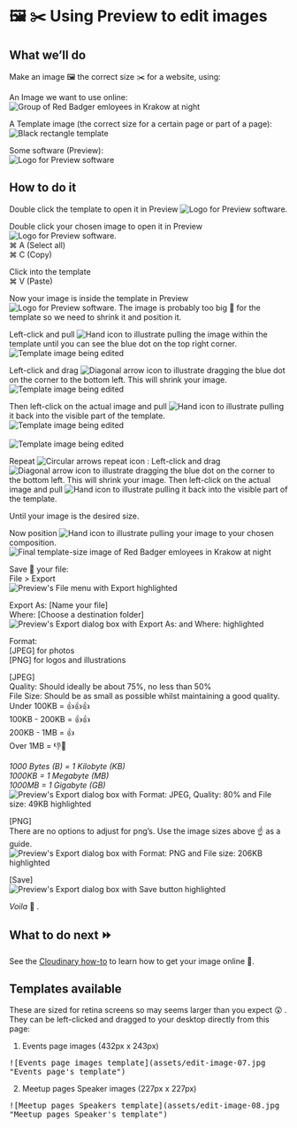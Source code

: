 # 🖼️ ✂️️ Using Preview to edit images

## What we’ll do
Make an image 🖼️ the correct size ✂️️ for a website, using:

An Image we want to use online:<br>
![Group of Red Badger emloyees in Krakow at night](assets/edit-image-03.png "Group of Red Badger emloyees in Krakow at night")

A Template image (the correct size for a certain page or part of a page):<br>
![Black rectangle template](assets/edit-image-14.png "Black rectangle template")

Some software (Preview):<br>
![Logo for Preview software](assets/edit-image-05.jpg "Logo for Preview software")

## How to do it
Double click the template to open it in Preview ![Logo for Preview software](assets/edit-image-05a.png "Logo for Preview software").

Double click your chosen image to open it in Preview ![Logo for Preview software](assets/edit-image-05a.png "Logo for Preview software").<br>
⌘ A (Select all)<br>
⌘ C (Copy)

Click into the template<br>
⌘ V (Paste)

Now your image is inside the template in Preview ![Logo for Preview software](assets/edit-image-05a.png "Logo for Preview software"). The image is probably too big 🎪 for the template so we need to shrink it and position it.

Left-click and pull ![Hand icon to illustrate pulling](assets/edit-image-00a.png "Hand icon to illustrate pulling") the image within the template until you can see the blue dot on the top right corner.<br>
![Template image being edited](assets/edit-image-12.jpg "Template image being edited")

Left-click and drag ![Diagonal arrow icon to illustrate dragging](assets/edit-image-11a.png "Diagonal arrow icon to illustrate dragging") the blue dot on the corner to the bottom left. This will shrink your image.<br>
![Template image being edited](assets/edit-image-01.jpg "Template image being edited")

Then left-click on the actual image and pull ![Hand icon to illustrate pulling](assets/edit-image-00a.png "Hand icon to illustrate pulling") it back into the visible part of the template.<br>
![Template image being edited](assets/edit-image-15.jpg "Template image being edited")<br><br>
![Template image being edited](assets/edit-image-16.jpg "Template image being edited")

Repeat ![Circular arrows repeat icon](assets/edit-image-17a.png "Circular arrows repeat icon") : Left-click and drag ![Diagonal arrow icon to illustrate dragging](assets/edit-image-11a.png "Diagonal arrow icon to illustrate dragging") the blue dot on the corner to the bottom left. This will shrink your image.
Then left-click on the actual image and pull ![Hand icon to illustrate pulling](assets/edit-image-00a.png "Hand icon to illustrate pulling") it back into the visible part of the template.

Until your image is the desired size.

Now position ![Hand icon to illustrate pulling](assets/edit-image-00a.png "Hand icon to illustrate pulling") your image to your chosen composition.<br>
![Final template-size image of Red Badger emloyees in Krakow at night](assets/edit-image-04.jpg "Final template-size image of Red Badger emloyees in Krakow at night")

Save 💾 your file:<br>
File > Export<br>
![Preview's File menu with Export highlighted](assets/edit-image-13.png "Preview's File menu with Export highlighted")

Export As: [Name your file]<br>
Where: [Choose a destination folder]<br>
![Preview's Export dialog box with Export As: and Where: highlighted](assets/edit-image-09.jpg "Preview's Export dialog box with Export As: and Where: highlighted")

Format: <br>
[JPEG] for photos<br>
[PNG] for logos and illustrations

[JPEG]<br>
Quality: Should ideally be about 75%, no less than 50%<br>
File Size: Should be as small as possible whilst maintaining a good quality.<br>
Under 100KB = 👍👍👍<br>
100KB - 200KB = 👍👍<br>
200KB - 1MB = 👍<br>
Over 1MB = 👎🚨

_1000 Bytes (B) = 1 Kilobyte (KB)_<br>
_1000KB = 1 Megabyte (MB)_<br>
_1000MB = 1 Gigabyte (GB)_<br>
![Preview's Export dialog box with Format: JPEG, Quality: 80% and File size: 49KB highlighted](assets/edit-image-09.jpg "Preview's Export dialog box with Format: JPEG, Quality: 80% and File size: 49KB highlighted")

[PNG]<br>
There are no options to adjust for png’s. Use the image sizes above ☝️️ as a guide.<br>
![Preview's Export dialog box with Format: PNG and File size: 206KB highlighted](assets/edit-image-10.jpg "Preview's Export dialog box with Format: PNG and File size: 206KB highlighted")

[Save]<br>
![Preview's Export dialog box with Save button highlighted](assets/edit-image-06.jpg "Preview's Export dialog box with Save button highlighted")

_Voila_ 👏 .

## What to do next ⏩
See the [Cloudinary how-to](/chapter1.md) to learn how to get your image online 📡.


## Templates available
These are sized for retina screens so may seems larger than you expect 😲 . They can be left-clicked and dragged to your desktop directly from this page:

1. Events page images (432px x 243px)<br>
<kbd>
![Events page images template](assets/edit-image-07.jpg "Events page's template")
</kbd>

2. Meetup pages Speaker images (227px x 227px) <br>
<kbd>
![Meetup pages Speakers template](assets/edit-image-08.jpg "Meetup pages Speaker's template")
</kbd>
